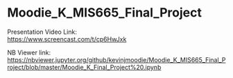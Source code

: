 # Moodie_K_MIS665_Final_Project

Presentation Video Link:  
https://www.screencast.com/t/cp6HwJxk

NB Viewer link: 
https://nbviewer.jupyter.org/github/kevinjmoodie/Moodie_K_MIS665_Final_Project/blob/master/Moodie_K_Final_Project%20.ipynb
